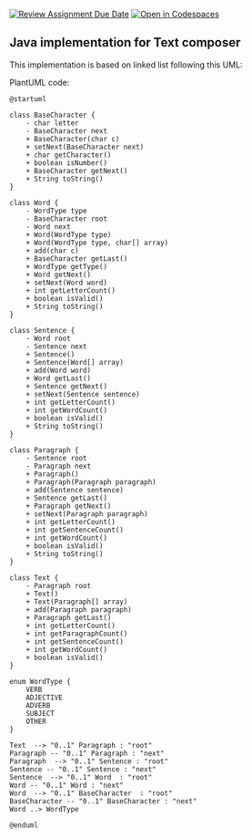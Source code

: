 [![Review Assignment Due Date](https://classroom.github.com/assets/deadline-readme-button-22041afd0340ce965d47ae6ef1cefeee28c7c493a6346c4f15d667ab976d596c.svg)](https://classroom.github.com/a/s8jrhIMS)
[![Open in Codespaces](https://classroom.github.com/assets/launch-codespace-2972f46106e565e64193e422d61a12cf1da4916b45550586e14ef0a7c637dd04.svg)](https://classroom.github.com/open-in-codespaces?assignment_repo_id=17154409)
## Java implementation for Text composer

This implementation is based on linked list following this UML:   

PlantUML code:
```plantuml
@startuml

class BaseCharacter {
    - char letter
    - BaseCharacter next
    + BaseCharacter(char c)
    + setNext(BaseCharacter next)
    + char getCharacter()
    + boolean isNumber()
    + BaseCharacter getNext()
    + String toString()
}

class Word {
    - WordType type
    - BaseCharacter root
    - Word next
    + Word(WordType type)
    + Word(WordType type, char[] array)
    + add(char c)
    + BaseCharacter getLast()
    + WordType getType()
    + Word getNext()
    + setNext(Word word)
    + int getLetterCount()    
    + boolean isValid()
    + String toString()    
}

class Sentence {
    - Word root
    - Sentence next
    + Sentence()
    + Sentence(Word[] array)
    + add(Word word)
    + Word getLast()
    + Sentence getNext()
    + setNext(Sentence sentence)
    + int getLetterCount()
    + int getWordCount()    
    + boolean isValid()
    + String toString()    
}

class Paragraph {
    - Sentence root
    - Paragraph next
    + Paragraph()
    + Paragraph(Paragraph paragraph)
    + add(Sentence sentence)
    + Sentence getLast()
    + Paragraph getNext()
    + setNext(Paragraph paragraph)
    + int getLetterCount()
    + int getSentenceCount()
    + int getWordCount()    
    + boolean isValid()
    + String toString()    
}

class Text {
    - Paragraph root
    + Text()
    + Text(Paragraph[] array)
    + add(Paragraph paragraph)
    + Paragraph getLast()
    + int getLetterCount()
    + int getParagraphCount()
    + int getSentenceCount()
    + int getWordCount()
    + boolean isValid()    
}

enum WordType {
    VERB
    ADJECTIVE
    ADVERB
    SUBJECT
    OTHER
}

Text  --> "0..1" Paragraph : "root"
Paragraph -- "0..1" Paragraph : "next"
Paragraph  --> "0..1" Sentence : "root"
Sentence -- "0..1" Sentence : "next"
Sentence  --> "0..1" Word  : "root"
Word -- "0..1" Word : "next"
Word  --> "0..1" BaseCharacter  : "root"
BaseCharacter -- "0..1" BaseCharacter : "next"
Word ..> WordType

@enduml
```